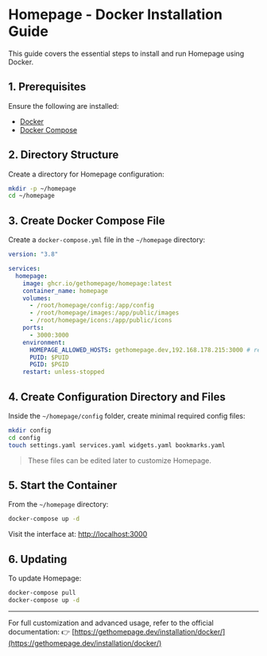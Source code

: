 # Homepage - Docker Installation Guide

This guide covers the essential steps to install and run Homepage using Docker.

## 1. Prerequisites

Ensure the following are installed:

- [Docker](https://docs.docker.com/get-docker/)
- [Docker Compose](https://docs.docker.com/compose/install/)

## 2. Directory Structure

Create a directory for Homepage configuration:

```bash
mkdir -p ~/homepage
cd ~/homepage
````

## 3. Create Docker Compose File

Create a `docker-compose.yml` file in the `~/homepage` directory:

```yaml
version: "3.8"

services:
  homepage:
    image: ghcr.io/gethomepage/homepage:latest
    container_name: homepage
    volumes:
      - /root/homepage/config:/app/config
      - /root/homepage/images:/app/public/images
      - /root/homepage/icons:/app/public/icons
    ports:
      - 3000:3000
    environment:
      HOMEPAGE_ALLOWED_HOSTS: gethomepage.dev,192.168.178.215:3000 # required, may need port. See gethomepage.dev/installation/#homepage_allowed_hosts
      PUID: $PUID
      PGID: $PGID
    restart: unless-stopped
```

## 4. Create Configuration Directory and Files

Inside the `~/homepage/config` folder, create minimal required config files:

```bash
mkdir config
cd config
touch settings.yaml services.yaml widgets.yaml bookmarks.yaml
```

> These files can be edited later to customize Homepage.

## 5. Start the Container

From the `~/homepage` directory:

```bash
docker-compose up -d
```

Visit the interface at: [http://localhost:3000](http://localhost:3000)

## 6. Updating

To update Homepage:

```bash
docker-compose pull
docker-compose up -d
```

---

For full customization and advanced usage, refer to the official documentation:
👉 [https://gethomepage.dev/installation/docker/](https://gethomepage.dev/installation/docker/)